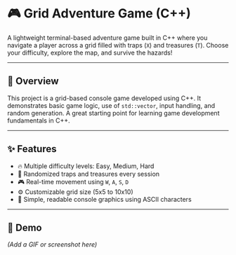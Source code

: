 # 🎮 Grid Adventure Game (C++)

A lightweight terminal-based adventure game built in C++ where you navigate a player across a grid filled with traps (`X`) and treasures (`T`). Choose your difficulty, explore the map, and survive the hazards!

---
## 📖 Overview

This project is a grid-based console game developed using C++. It demonstrates basic game logic, use of `std::vector`, input handling, and random generation. A great starting point for learning game development fundamentals in C++.

---

## ✨ Features

- 🔥 Multiple difficulty levels: Easy, Medium, Hard
- 🧭 Randomized traps and treasures every session
- 🎮 Real-time movement using `W`, `A`, `S`, `D`
- ⚙️ Customizable grid size (5x5 to 10x10)
- 🧱 Simple, readable console graphics using ASCII characters

---

## 🎥 Demo

*(Add a GIF or screenshot here)*

